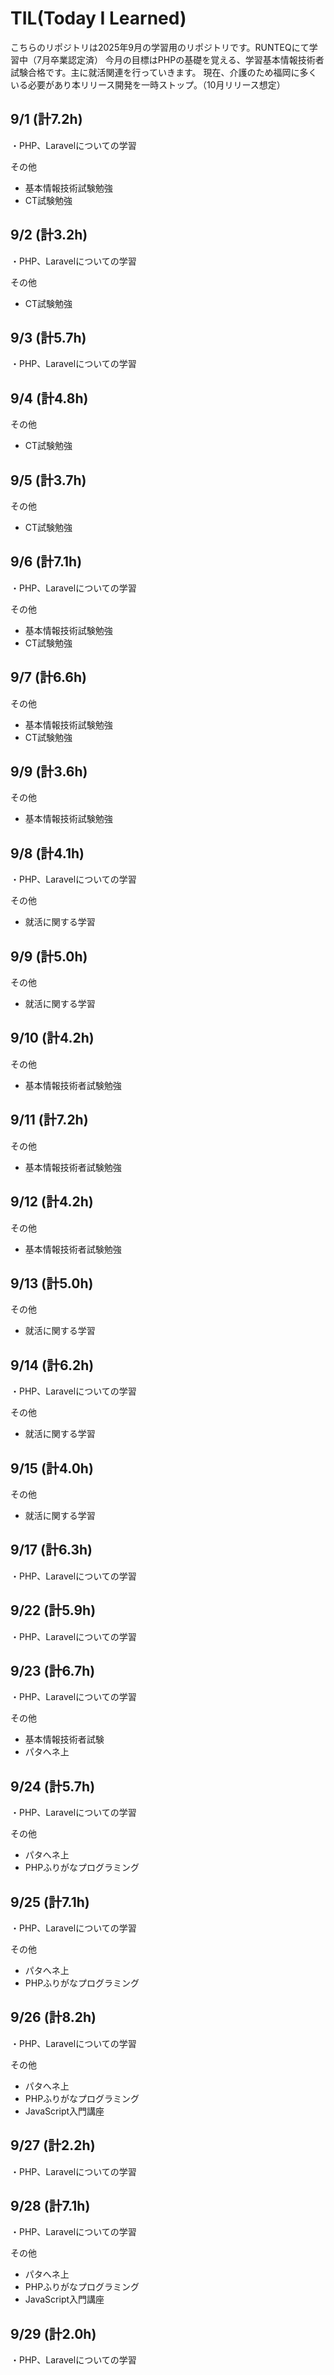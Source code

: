 # TIL(Today I Learned)

こちらのリポジトリは2025年9月の学習用のリポジトリです。RUNTEQにて学習中（7月卒業認定済）
今月の目標はPHPの基礎を覚える、学習基本情報技術者試験合格です。主に就活関連を行っていきます。
現在、介護のため福岡に多くいる必要があり本リリース開発を一時ストップ。（10月リリース想定）

## 9/1 (計7.2h)
・PHP、Laravelについての学習

その他

- 基本情報技術試験勉強
- CT試験勉強

## 9/2 (計3.2h)
・PHP、Laravelについての学習

その他

- CT試験勉強

## 9/3 (計5.7h)
・PHP、Laravelについての学習

## 9/4 (計4.8h)

その他

- CT試験勉強

## 9/5 (計3.7h)

その他

- CT試験勉強

## 9/6 (計7.1h)
・PHP、Laravelについての学習

その他

- 基本情報技術試験勉強
- CT試験勉強

## 9/7 (計6.6h)

その他

- 基本情報技術試験勉強
- CT試験勉強

## 9/9 (計3.6h)

その他

- 基本情報技術試験勉強

## 9/8 (計4.1h)

・PHP、Laravelについての学習

その他

- 就活に関する学習

## 9/9 (計5.0h)

その他

- 就活に関する学習

## 9/10 (計4.2h)

その他

- 基本情報技術者試験勉強

## 9/11 (計7.2h)

その他

- 基本情報技術者試験勉強

## 9/12 (計4.2h)

その他

- 基本情報技術者試験勉強

## 9/13 (計5.0h)

その他

- 就活に関する学習

## 9/14 (計6.2h)

・PHP、Laravelについての学習

その他

- 就活に関する学習

## 9/15 (計4.0h)

その他

- 就活に関する学習

## 9/17 (計6.3h)

・PHP、Laravelについての学習

## 9/22 (計5.9h)

・PHP、Laravelについての学習

## 9/23 (計6.7h)

・PHP、Laravelについての学習

その他

- 基本情報技術者試験
- パタへネ上

## 9/24 (計5.7h)

・PHP、Laravelについての学習

その他

- パタへネ上
- PHPふりがなプログラミング

## 9/25 (計7.1h)

・PHP、Laravelについての学習

その他

- パタへネ上
- PHPふりがなプログラミング

## 9/26 (計8.2h)

・PHP、Laravelについての学習

その他

- パタへネ上
- PHPふりがなプログラミング
- JavaScript入門講座

## 9/27 (計2.2h)

・PHP、Laravelについての学習

## 9/28 (計7.1h)

・PHP、Laravelについての学習

その他

- パタへネ上
- PHPふりがなプログラミング
- JavaScript入門講座

## 9/29 (計2.0h)

・PHP、Laravelについての学習

